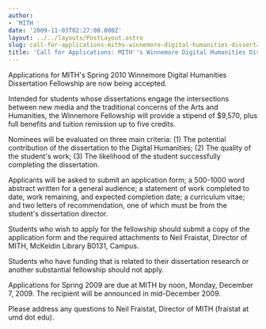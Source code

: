 ```yaml
---
author:
- 'MITH '
date: '2009-11-03T02:27:00.000Z'
layout: ../../layouts/PostLayout.astro
slug: call-for-applications-miths-winnemore-digital-humanities-dissertation-fellowship
title: 'Call for Applications: MITH''s Winnemore Digital Humanities Dissertation Fellowship'
---
```


Applications for MITH's Spring 2010 Winnemore Digital Humanities Dissertation Fellowship are now being accepted.

Intended for students whose dissertations engage the intersections between new media and the traditional concerns of the Arts and Humanities, the Winnemore Fellowship will provide a stipend of \$9,570, plus full benefits and tuition remission up to five credits.

Nominees will be evaluated on three main criteria: (1) The potential contribution of the dissertation to the Digital Humanities; (2) The quality of the student's work; (3) The likelihood of the student successfully completing the dissertation.

Applicants will be asked to submit an application form; a 500-1000 word abstract written for a general audience; a statement of work completed to date, work remaining, and expected completion date; a curriculum vitae; and two letters of recommendation, one of which must be from the student's dissertation director.

Students who wish to apply for the fellowship should submit a copy of the application form and the required attachments to Neil Fraistat, Director of MITH, McKeldin Library B0131, Campus.

Students who have funding that is related to their dissertation research or another substantial fellowship should not apply.

Applications for Spring 2009 are due at MITH by noon, Monday, December 7, 2009. The recipient will be announced in mid-December 2009.

Please address any questions to Neil Fraistat, Director of MITH (fraistat at umd dot edu).